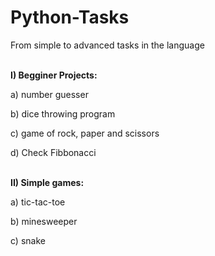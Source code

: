 # Python-Tasks
From simple to advanced tasks in the language


</br>
<b>I) Begginer Projects:</b>

  a) number guesser
  
  b) dice throwing program
  
  c) game of rock, paper and scissors
  
  d) Check Fibbonacci


</br>
<b>II) Simple games:</b> 

  a) tic-tac-toe
  
  b) minesweeper
  
  c) snake
  

